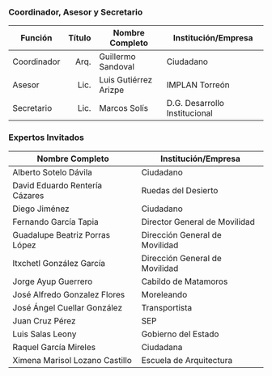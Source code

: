 
### Coordinador, Asesor y Secretario

Función     | Título | Nombre Completo                | Institución/Empresa
------------|-------:|--------------------------------|---------------------
Coordinador | Arq.   | Guillermo Sandoval             | Ciudadano
Asesor      | Lic.   | Luis Gutiérrez Arizpe          | IMPLAN Torreón
Secretario  | Lic.   | Marcos Solís                   | D.G. Desarrollo Institucional

### Expertos Invitados

Nombre Completo                  | Institución/Empresa              
---------------------------------|----------------------------------
Alberto Sotelo Dávila			 | Ciudadano				
David Eduardo Rentería Cázares   | Ruedas del Desierto
Diego Jiménez                    | Ciudadano
Fernando García Tapia            | Director General de Movilidad
Guadalupe Beatriz Porras López   | Dirección General de Movilidad
Itxchetl González García         | Dirección General de Movilidad
Jorge Ayup Guerrero              | Cabildo de Matamoros
José Alfredo Gonzalez Flores     | Moreleando
José Ángel Cuellar González      | Transportista
Juan Cruz Pérez                  | SEP
Luis Salas Leony                 | Gobierno del Estado
Raquel García Mireles            | Ciudadana
Ximena Marisol Lozano Castillo   | Escuela de Arquitectura
